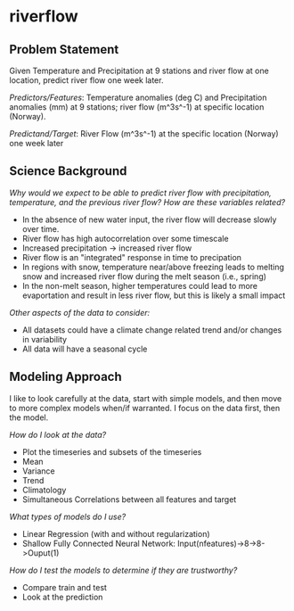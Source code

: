 # riverflow


## Problem Statement

Given Temperature and Precipitation at 9 stations and river flow at one location, predict river flow one week later.

*Predictors/Features*: Temperature anomalies (deg C) and Precipitation anomalies (mm) at 9 stations; river flow (m^3s^-1) at specific location (Norway).

*Predictand/Target*: River Flow (m^3s^-1) at the specific location (Norway) one week later


## Science Background

*Why would we expect to be able to predict river flow with precipitation, temperature, and the previous river flow? How are these variables related?*

* In the absence of new water input, the river flow will decrease slowly over time. 
* River flow has high autocorrelation over some timescale
* Increased precipitation -> increased river flow
* River flow is an "integrated" response in time to precipation
* In regions with snow, temperature near/above freezing leads to melting snow and increased river flow during the melt season (i.e., spring)
* In the non-melt season, higher temperatures could lead to more evaportation and result in less river flow, but this is likely a small impact 

*Other aspects of the data to consider:*

* All datasets could have a climate change related trend and/or changes in variability 
* All data will have a seasonal cycle

## Modeling Approach

I like to look carefully at the data, start with simple models, and then move to more complex models when/if warranted.  I focus on the data first, then the model.

*How do I look at the data?*
* Plot the timeseries and subsets of the timeseries
* Mean
* Variance
* Trend
* Climatology
* Simultaneous Correlations between all features and target

*What types of models do I use?*
* Linear Regression (with and without regularization) 
* Shallow Fully Connected Neural Network: Input(nfeatures)->8->8->Ouput(1)

*How do I test the models to determine if they are trustworthy?*
* Compare train and test
* Look at the prediction

